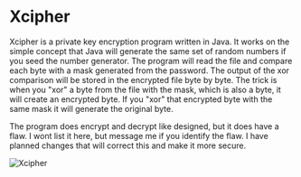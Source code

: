 # Xcipher
Xcipher is a private key encryption program written in Java. It works on the simple concept that Java will generate the same set of random numbers 
if you seed the number generator. The program will read the file and compare each byte with a mask generated from the password. The 
output of the xor comparison will be stored in the encrypted file byte by byte. The trick is when you "xor" a byte from the file with the mask, which is
also a byte, it will create an encrypted byte. If you "xor" that encrypted byte with the same mask it will generate the original byte.

The program does encrypt and decrypt like designed, but it does have a flaw. I wont list it here, but message me if you identify the flaw. I have planned changes that will correct this and make it more secure.

![Xcipher](https://github.com/TAllenLucas/xcipher/blob/Master/screenshot.JPG?raw=true)
